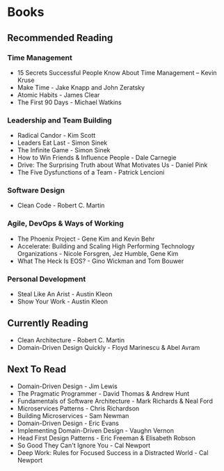 # Books

## Recommended Reading
### Time Management
  - 15 Secrets Successful People Know About Time Management – Kevin Kruse
  - Make Time - Jake Knapp and John Zeratsky
  - Atomic Habits - James Clear
  - The First 90 Days - Michael Watkins
### Leadership and Team Building
  - Radical Candor - Kim Scott
  - Leaders Eat Last - Simon Sinek
  - The Infinite Game - Simon Sinek
  - How to Win Friends & Influence People - Dale Carnegie
  - Drive: The Surprising Truth about What Motivates Us - Daniel Pink
  - The Five Dysfunctions of a Team - Patrick Lencioni
### Software Design
  - Clean Code - Robert C. Martin
### Agile, DevOps & Ways of Working
  - The Phoenix Project - Gene Kim and Kevin Behr
  - Accelerate: Building and Scaling High Performing Technology Organizations - Nicole Forsgren, Jez Humble, Gene Kim
  - What The Heck Is EOS? - Gino Wickman and Tom Bouwer
### Personal Development
  - Steal Like An Arist - Austin Kleon
  - Show Your Work - Austin Kleon

## Currently Reading
- Clean Architecture - Robert C. Martin
- Domain-Driven Design Quickly - Floyd Marinescu & Abel Avram

## Next To Read
- Domain-Driven Design - Jim Lewis
- The Pragmatic Programmer - David Thomas & Andrew Hunt
- Fundamentals of Software Architecture - Mark Richards & Neal Ford
- Microservices Patterns - Chris Richardson
- Building Microservices - Sam Newman
- Domain-Driven Design - Eric Evans
- Implementing Domain-Driven Design - Vaughn Vernon
- Head First Design Patterns - Eric Freeman & Elisabeth Robson
- So Good They Can't Ignore You - Cal Newport
- Deep Work: Rules for Focused Success in a Distracted World - Cal Newport
